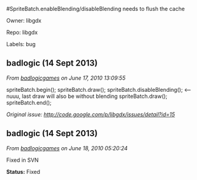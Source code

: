 #SpriteBatch.enableBlending/disableBlending needs to flush the cache

Owner: libgdx

Repo: libgdx

Labels: bug 

## badlogic (14 Sept 2013)

_From [badlogicgames](https://code.google.com/u/badlogicgames/) on June 17, 2010 13:09:55_

spriteBatch.begin();
spriteBatch.draw();
spriteBatch.disableBlending(); <-- nuuu, last draw will also be without blending
spriteBatch.draw();
spriteBatch.end();

_Original issue: http://code.google.com/p/libgdx/issues/detail?id=15_


## badlogic (14 Sept 2013)

_From [badlogicgames](https://code.google.com/u/badlogicgames/) on June 18, 2010 05:20:24_

Fixed in SVN

**Status:** Fixed  



